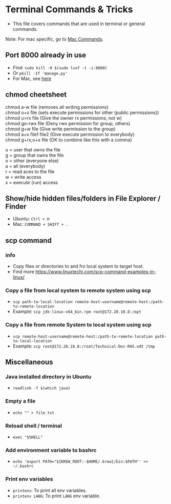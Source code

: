 # Terminal Commands & Tricks
- This file covers commands that are used in terminal or general commands.

Note: For mac specific, go to [Mac Commands](tools/mac-commands.md).

## Port 8000 already in use
- Find: `sudo kill -9 $(sudo lsof -t -i:8000)`   
- Or `pkill -If 'manage.py'`
- For Mac, see [here](/tools/mac-commands.md#port-8000-already-in-use)

## chmod cheetsheet
chmod a-w file (removes all writing permissions)   
chmod o+x file (sets execute permissions for other (public permissions))   
chmod u=rx file        (Give the owner rx permissions, not w)   
chmod go-rwx file      (Deny rwx permission for group, others)   
chmod g+w file         (Give write permission to the group)   
chmod a+x file1 file2  (Give execute permission to everybody)   
chmod g+rx,o+x file    (OK to combine like this with a comma)   

u = user that owns the file   
g = group that owns the file   
o = other (everyone else)   
a = all (everybody)   
r = read aces to the file   
w = write access   
x = execute (run) access   

## Show/hide hidden files/folders in File Explorer / Finder
- Ubuntu: `Ctrl + H`
- Mac: `COMMAND + SHIFT + .`

## scp command
### info
- Copy files or directories to and fro local system to target host.
- Find more https://www.linuxtechi.com/scp-command-examples-in-linux/

### Copy a file from local system to remote system using scp
- `scp path-to-local-location remote-host-username@remote-host:/path-to-remote-location`
- Example: `scp jdk-linux-x64_bin.rpm root@172.20.10.8:/opt`

### Copy a file from remote System to local system using scp
- `scp remote-host-username@remote-host:/path-to-remote-location path-to-local-location`
- Example: `scp root@172.20.10.8:/root/Technical-Doc-RHS.odt /tmp`

## Miscellaneous
### Java installed directory in Ubuntu
- `readlink -f $(which java)`

### Empty a file
- `echo "" > file.txt`

### Reload shell / terminal
- `exec "$SHELL"`

### Add environment variable to bashrc
- `echo 'export PATH="${KREW_ROOT:-$HOME/.krew}/bin:$PATH"' >> ~/.bashrc`

### Print env variables
- `printenv`: To print all env variables.
- `printenv LANG`: To print `LANG` env variable.
